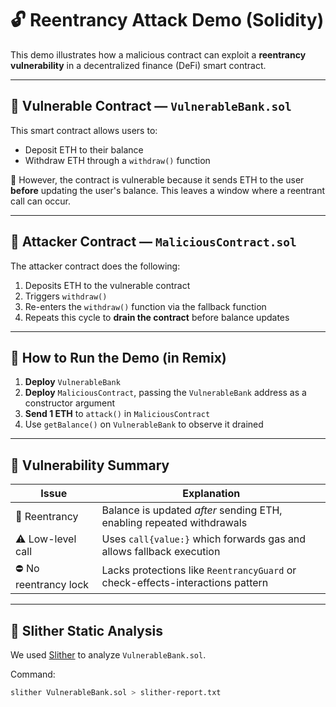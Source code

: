 # 🔓 Reentrancy Attack Demo (Solidity)

This demo illustrates how a malicious contract can exploit a **reentrancy vulnerability** in a decentralized finance (DeFi) smart contract.

---

## 🏦 Vulnerable Contract — `VulnerableBank.sol`

This smart contract allows users to:

- Deposit ETH to their balance
- Withdraw ETH through a `withdraw()` function

🔴 However, the contract is vulnerable because it sends ETH to the user **before** updating the user's balance. This leaves a window where a reentrant call can occur.

---

## 👾 Attacker Contract — `MaliciousContract.sol`

The attacker contract does the following:

1. Deposits ETH to the vulnerable contract  
2. Triggers `withdraw()`  
3. Re-enters the `withdraw()` function via the fallback function  
4. Repeats this cycle to **drain the contract** before balance updates

---

## 🧪 How to Run the Demo (in Remix)

1. **Deploy** `VulnerableBank`
2. **Deploy** `MaliciousContract`, passing the `VulnerableBank` address as a constructor argument
3. **Send 1 ETH** to `attack()` in `MaliciousContract`
4. Use `getBalance()` on `VulnerableBank` to observe it drained

---

## 🧠 Vulnerability Summary

| Issue                | Explanation                                                                 |
|---------------------|-----------------------------------------------------------------------------|
| 🔁 Reentrancy        | Balance is updated *after* sending ETH, enabling repeated withdrawals       |
| ⚠️ Low-level call    | Uses `call{value:}` which forwards gas and allows fallback execution        |
| ⛔ No reentrancy lock| Lacks protections like `ReentrancyGuard` or check-effects-interactions pattern |

---

## 🧪 Slither Static Analysis

We used [Slither](https://github.com/crytic/slither) to analyze `VulnerableBank.sol`.

Command:

```bash
slither VulnerableBank.sol > slither-report.txt


